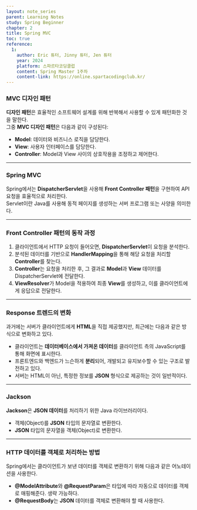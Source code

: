 ```yaml
---
layout: note_series
parent: Learning Notes
study: Spring Beginner
chapter: 2
title: Spring MVC
toc: true
reference:
  1: 
    author: Eric 튜터, Jinny 튜터, Jen 튜터
    year: 2024
    platform: 스파르타코딩클럽
    content: Spring Master 1주차
    content-link: https://online.spartacodingclub.kr/
---
```


### MVC 디자인 패턴
**디자인 패턴**은 효율적인 소프트웨어 설계를 위해 반복해서 사용할 수 있게 패턴화한 것을 말한다.  
그중 **MVC 디자인 패턴**은 다음과 같이 구성된다:

- **Model**: 데이터와 비즈니스 로직을 담당한다.
- **View**: 사용자 인터페이스를 담당한다.
- **Controller**: Model과 View 사이의 상호작용을 조정하고 제어한다.

---

### Spring MVC

Spring에서는 **DispatcherServlet**을 사용해 **Front Controller 패턴**을 구현하여 API 요청을 효율적으로 처리한다.  
Servlet이란 Java를 사용해 동적 페이지를 생성하는 서버 프로그램 또는 사양을 의미한다.

---

### Front Controller 패턴의 동작 과정

1. 클라이언트에서 HTTP 요청이 들어오면, **DispatcherServlet**이 요청을 분석한다.
2. 분석된 데이터를 기반으로 **HandlerMapping**을 통해 해당 요청을 처리할 **Controller**를 찾는다.
3. **Controller**는 요청을 처리한 후, 그 결과로 **Model**과 **View** 데이터를 DispatcherServlet에 전달한다.
4. **ViewResolver**가 Model을 적용하여 최종 **View**를 생성하고, 이를 클라이언트에게 응답으로 전달한다.

---

### Response 트렌드의 변화
과거에는 서버가 클라이언트에게 **HTML**을 직접 제공했지만, 최근에는 다음과 같은 방식으로 변화하고 있다.

- 클라이언트는 **데이터베이스에서 가져온 데이터**를 클라이언트 측의 JavaScript를 통해 화면에 표시한다.
- 프론트엔드와 백엔드가 느슨하게 **분리**되어, 개발되고 유지보수할 수 있는 구조로 발전하고 있다.
- 서버는 HTML이 아닌, 특정한 정보를 **JSON** 형식으로 제공하는 것이 일반적이다.

---

###  Jackson
**Jackson**은 **JSON 데이터**를 처리하기 위한 Java 라이브러리이다.

- 객체(Object)를 **JSON** 타입의 문자열로 변환한다.
- **JSON** 타입의 문자열을 객체(Object)로 변환한다.

---

### HTTP 데이터를 객체로 처리하는 방법

Spring에서는 클라이언트가 보낸 데이터를 객체로 변환하기 위해 다음과 같은 어노테이션을 사용한다.

- **@ModelAttribute**와 **@RequestParam**은 타입에 따라 자동으로 데이터를 객체로 매핑해준다. 생략 가능하다.
- **@RequestBody**는 **JSON** 데이터를 객체로 변환해야 할 때 사용한다.
